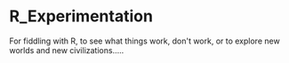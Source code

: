 # R_Experimentation
For fiddling with R, to see what things work, don't work, or to explore new worlds and new civilizations.....
